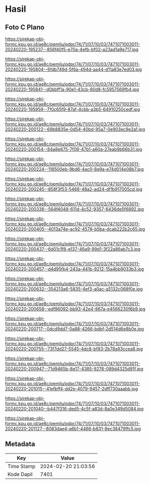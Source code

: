 # Hasil

## Foto C Plano

https://sirekap-obj-formc.kpu.go.id/ae8c/pemilu/pdpr/74/71/07/10/03/7471071003011-20240220-195237--856f40f5-e70a-4efb-bf02-a23ad1a9e717.jpg

https://sirekap-obj-formc.kpu.go.id/ae8c/pemilu/pdpr/74/71/07/10/03/7471071003011-20240220-195804--6fdb749d-5f6a-494d-aa44-d11a83e7ed03.jpg

https://sirekap-obj-formc.kpu.go.id/ae8c/pemilu/pdpr/74/71/07/10/03/7471071003011-20240220-195841--d0bbff1a-90e1-43cb-80d8-fc5957569fb4.jpg

https://sirekap-obj-formc.kpu.go.id/ae8c/pemilu/pdpr/74/71/07/10/03/7471071003011-20240220-195959--7f0c65f9-87af-4cbb-a3b5-64910250cedf.jpg

https://sirekap-obj-formc.kpu.go.id/ae8c/pemilu/pdpr/74/71/07/10/03/7471071003011-20240220-200122--69b8835e-0d54-40bd-95a7-0e903ec9e2a1.jpg

https://sirekap-obj-formc.kpu.go.id/ae8c/pemilu/pdpr/74/71/07/10/03/7471071003011-20240220-200154--84a8e675-7f09-47b1-a60a-27eab9b66b31.jpg

https://sirekap-obj-formc.kpu.go.id/ae8c/pemilu/pdpr/74/71/07/10/03/7471071003011-20240220-200224--116500eb-9bd6-4ac0-8e9a-e74d014e08b7.jpg

https://sirekap-obj-formc.kpu.go.id/ae8c/pemilu/pdpr/74/71/07/10/03/7471071003011-20240220-200245--858f3f53-5466-48a2-ad24-df1b917005cd.jpg

https://sirekap-obj-formc.kpu.go.id/ae8c/pemilu/pdpr/74/71/07/10/03/7471071003011-20240220-200336--564f4048-611d-4c52-9357-6436de5f6892.jpg

https://sirekap-obj-formc.kpu.go.id/ae8c/pemilu/pdpr/74/71/07/10/03/7471071003011-20240220-200405--4013a74e-ac92-4578-b5ba-dcab222b2c65.jpg

https://sirekap-obj-formc.kpu.go.id/ae8c/pemilu/pdpr/74/71/07/10/03/7471071003011-20240220-200437--6d01c1f8-e137-46a9-99d1-3f22a86ab7c3.jpg

https://sirekap-obj-formc.kpu.go.id/ae8c/pemilu/pdpr/74/71/07/10/03/7471071003011-20240220-200457--d4d95fb4-243a-441b-9212-15a4bb9033b3.jpg

https://sirekap-obj-formc.kpu.go.id/ae8c/pemilu/pdpr/74/71/07/10/03/7471071003011-20240220-200632--354213a6-5835-4ef3-a0ac-a5132c068f0e.jpg

https://sirekap-obj-formc.kpu.go.id/ae8c/pemilu/pdpr/74/71/07/10/03/7471071003011-20240220-200658--edf96092-bb93-42e4-867a-e4566230f6b9.jpg

https://sirekap-obj-formc.kpu.go.id/ae8c/pemilu/pdpr/74/71/07/10/03/7471071003011-20240220-200717--0dcd9dd7-0a88-4266-bdbf-2d514d6e8b0e.jpg

https://sirekap-obj-formc.kpu.go.id/ae8c/pemilu/pdpr/74/71/07/10/03/7471071003011-20240220-200755--73f7dd27-5545-4dc8-bf83-2b78a93ccea8.jpg

https://sirekap-obj-formc.kpu.go.id/ae8c/pemilu/pdpr/74/71/07/10/03/7471071003011-20240220-200947--71d9465b-8e17-4385-9276-089d4325d91f.jpg

https://sirekap-obj-formc.kpu.go.id/ae8c/pemilu/pdpr/74/71/07/10/03/7471071003011-20240220-201015--41efbff4-dd2e-4079-9457-2dff730aaabb.jpg

https://sirekap-obj-formc.kpu.go.id/ae8c/pemilu/pdpr/74/71/07/10/03/7471071003011-20240220-201040--b447f316-ded5-4c5f-a83d-8a0e349d5084.jpg

https://sirekap-obj-formc.kpu.go.id/ae8c/pemilu/pdpr/74/71/07/10/03/7471071003011-20240220-201127--8083dae4-a6b1-4466-b831-8ec38479ffc5.jpg


## Metadata

| Key        | Value               |
| ---------- | ------------------- |
| Time Stamp | 2024-02-20 21:03:56 |
| Kode Dapil | 7401                |



